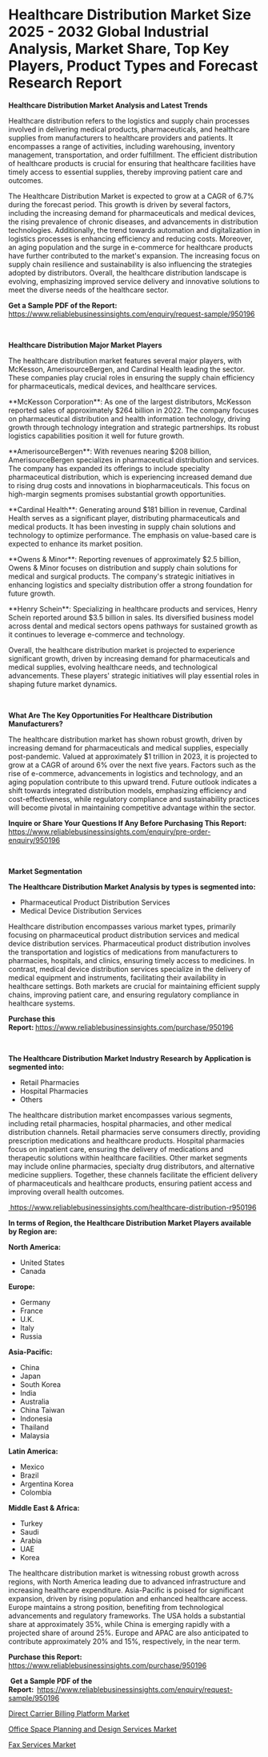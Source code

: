 <p><h1>Healthcare Distribution Market Size 2025 - 2032 Global Industrial Analysis, Market Share, Top Key Players, Product Types and Forecast Research Report</h1></p><p><strong>Healthcare Distribution Market Analysis and Latest Trends</strong></p>
<p><p>Healthcare distribution refers to the logistics and supply chain processes involved in delivering medical products, pharmaceuticals, and healthcare supplies from manufacturers to healthcare providers and patients. It encompasses a range of activities, including warehousing, inventory management, transportation, and order fulfillment. The efficient distribution of healthcare products is crucial for ensuring that healthcare facilities have timely access to essential supplies, thereby improving patient care and outcomes.</p><p>The Healthcare Distribution Market is expected to grow at a CAGR of 6.7% during the forecast period. This growth is driven by several factors, including the increasing demand for pharmaceuticals and medical devices, the rising prevalence of chronic diseases, and advancements in distribution technologies. Additionally, the trend towards automation and digitalization in logistics processes is enhancing efficiency and reducing costs. Moreover, an aging population and the surge in e-commerce for healthcare products have further contributed to the market's expansion. The increasing focus on supply chain resilience and sustainability is also influencing the strategies adopted by distributors. Overall, the healthcare distribution landscape is evolving, emphasizing improved service delivery and innovative solutions to meet the diverse needs of the healthcare sector.</p></p>
<p><strong>Get a Sample PDF of the Report:&nbsp;</strong> <a href="https://www.reliablebusinessinsights.com/enquiry/request-sample/950196?utm_campaign=904&utm_medium=2&utm_source=Github&utm_content=ia&utm_term=05032025&utm_id=healthcare-distribution">https://www.reliablebusinessinsights.com/enquiry/request-sample/950196</a></p>
<p>&nbsp;</p>
<p><strong>Healthcare Distribution Major Market Players</strong></p>
<p><p>The healthcare distribution market features several major players, with McKesson, AmerisourceBergen, and Cardinal Health leading the sector. These companies play crucial roles in ensuring the supply chain efficiency for pharmaceuticals, medical devices, and healthcare services.</p><p>**McKesson Corporation**: As one of the largest distributors, McKesson reported sales of approximately $264 billion in 2022. The company focuses on pharmaceutical distribution and health information technology, driving growth through technology integration and strategic partnerships. Its robust logistics capabilities position it well for future growth.</p><p>**AmerisourceBergen**: With revenues nearing $208 billion, AmerisourceBergen specializes in pharmaceutical distribution and services. The company has expanded its offerings to include specialty pharmaceutical distribution, which is experiencing increased demand due to rising drug costs and innovations in biopharmaceuticals. This focus on high-margin segments promises substantial growth opportunities.</p><p>**Cardinal Health**: Generating around $181 billion in revenue, Cardinal Health serves as a significant player, distributing pharmaceuticals and medical products. It has been investing in supply chain solutions and technology to optimize performance. The emphasis on value-based care is expected to enhance its market position.</p><p>**Owens & Minor**: Reporting revenues of approximately $2.5 billion, Owens & Minor focuses on distribution and supply chain solutions for medical and surgical products. The company's strategic initiatives in enhancing logistics and specialty distribution offer a strong foundation for future growth.</p><p>**Henry Schein**: Specializing in healthcare products and services, Henry Schein reported around $3.5 billion in sales. Its diversified business model across dental and medical sectors opens pathways for sustained growth as it continues to leverage e-commerce and technology.</p><p>Overall, the healthcare distribution market is projected to experience significant growth, driven by increasing demand for pharmaceuticals and medical supplies, evolving healthcare needs, and technological advancements. These players' strategic initiatives will play essential roles in shaping future market dynamics.</p></p>
<p>&nbsp;</p>
<p><strong>What Are The Key Opportunities For Healthcare Distribution Manufacturers?</strong></p>
<p><p>The healthcare distribution market has shown robust growth, driven by increasing demand for pharmaceuticals and medical supplies, especially post-pandemic. Valued at approximately $1 trillion in 2023, it is projected to grow at a CAGR of around 6% over the next five years. Factors such as the rise of e-commerce, advancements in logistics and technology, and an aging population contribute to this upward trend. Future outlook indicates a shift towards integrated distribution models, emphasizing efficiency and cost-effectiveness, while regulatory compliance and sustainability practices will become pivotal in maintaining competitive advantage within the sector.</p></p>
<p><strong>Inquire or Share Your Questions If Any Before Purchasing This Report:</strong> <a href="https://www.reliablebusinessinsights.com/enquiry/pre-order-enquiry/950196?utm_campaign=904&utm_medium=2&utm_source=Github&utm_content=ia&utm_term=05032025&utm_id=healthcare-distribution">https://www.reliablebusinessinsights.com/enquiry/pre-order-enquiry/950196</a></p>
<p>&nbsp;</p>
<p><strong>Market Segmentation</strong></p>
<p><strong>The Healthcare Distribution Market Analysis by types is segmented into:</strong></p>
<p><ul><li>Pharmaceutical Product Distribution Services</li><li>Medical Device Distribution Services</li></ul></p>
<p><p>Healthcare distribution encompasses various market types, primarily focusing on pharmaceutical product distribution services and medical device distribution services. Pharmaceutical product distribution involves the transportation and logistics of medications from manufacturers to pharmacies, hospitals, and clinics, ensuring timely access to medicines. In contrast, medical device distribution services specialize in the delivery of medical equipment and instruments, facilitating their availability in healthcare settings. Both markets are crucial for maintaining efficient supply chains, improving patient care, and ensuring regulatory compliance in healthcare systems.</p></p>
<p><strong>Purchase this Report:&nbsp;</strong><a href="https://www.reliablebusinessinsights.com/purchase/950196?utm_campaign=904&utm_medium=2&utm_source=Github&utm_content=ia&utm_term=05032025&utm_id=healthcare-distribution">https://www.reliablebusinessinsights.com/purchase/950196</a></p>
<p>&nbsp;</p>
<p><strong>The Healthcare Distribution Market Industry Research by Application is segmented into:</strong></p>
<p><ul><li>Retail Pharmacies</li><li>Hospital Pharmacies</li><li>Others</li></ul></p>
<p><p>The healthcare distribution market encompasses various segments, including retail pharmacies, hospital pharmacies, and other medical distribution channels. Retail pharmacies serve consumers directly, providing prescription medications and healthcare products. Hospital pharmacies focus on inpatient care, ensuring the delivery of medications and therapeutic solutions within healthcare facilities. Other market segments may include online pharmacies, specialty drug distributors, and alternative medicine suppliers. Together, these channels facilitate the efficient delivery of pharmaceuticals and healthcare products, ensuring patient access and improving overall health outcomes.</p></p>
<p><a href="https://www.reliablebusinessinsights.com/healthcare-distribution-r950196?utm_campaign=904&utm_medium=2&utm_source=Github&utm_content=ia&utm_term=05032025&utm_id=healthcare-distribution">&nbsp;https://www.reliablebusinessinsights.com/healthcare-distribution-r950196</a></p>
<p><strong>In terms of Region, the Healthcare Distribution Market Players available by Region are:</strong></p>
<p>
    <p> <strong> North America: </strong>
        <ul>
            <li>United States</li>
            <li>Canada</li>
        </ul>
        </p> 
    <p> <strong> Europe: </strong>
        <ul>
            <li>Germany</li>
            <li>France</li>
            <li>U.K.</li>
            <li>Italy</li>
            <li>Russia</li>
        </ul>
        </p> 
    <p> <strong> Asia-Pacific: </strong>
        <ul>
            <li>China</li>
            <li>Japan</li>
            <li>South Korea</li>
            <li>India</li>
            <li>Australia</li>
            <li>China Taiwan</li>
            <li>Indonesia</li>
            <li>Thailand</li>
            <li>Malaysia</li>
        </ul>
        </p> 
    <p> <strong> Latin America: </strong>
        <ul>
            <li>Mexico</li>
            <li>Brazil</li>
            <li>Argentina Korea</li>
            <li>Colombia</li>
        </ul>
        </p> 
    <p> <strong> Middle East & Africa: </strong>
        <ul>
            <li>Turkey</li>
            <li>Saudi</li>
            <li>Arabia</li>
            <li>UAE</li>
            <li>Korea</li>
        </ul>
    </p>
    </p>
<p><p>The healthcare distribution market is witnessing robust growth across regions, with North America leading due to advanced infrastructure and increasing healthcare expenditure. Asia-Pacific is poised for significant expansion, driven by rising population and enhanced healthcare access. Europe maintains a strong position, benefiting from technological advancements and regulatory frameworks. The USA holds a substantial share at approximately 35%, while China is emerging rapidly with a projected share of around 25%. Europe and APAC are also anticipated to contribute approximately 20% and 15%, respectively, in the near term.</p></p>
<p><strong>Purchase this Report: </strong><a href="https://www.reliablebusinessinsights.com/purchase/950196?utm_campaign=904&utm_medium=2&utm_source=Github&utm_content=ia&utm_term=05032025&utm_id=healthcare-distribution">https://www.reliablebusinessinsights.com/purchase/950196</a></p>
<p>&nbsp;<strong>Get a Sample PDF of the Report:&nbsp;&nbsp;</strong><a href="https://www.reliablebusinessinsights.com/enquiry/request-sample/950196?utm_campaign=904&utm_medium=2&utm_source=Github&utm_content=ia&utm_term=05032025&utm_id=healthcare-distribution">https://www.reliablebusinessinsights.com/enquiry/request-sample/950196</a></p>
<p><strong></strong></p>
<p><p><a href="https://github.com/aarajlyre/Market-Research-Report-List-1/blob/main/direct-carrier-billing-platform-market.md?utm_campaign=904&utm_medium=2&utm_source=Github&utm_content=ia&utm_term=05032025&utm_id=healthcare-distribution">Direct Carrier Billing Platform Market</a></p><p><a href="https://github.com/raaschadonle/Market-Research-Report-List-1/blob/main/office-space-planning-and-design-services-market.md?utm_campaign=904&utm_medium=2&utm_source=Github&utm_content=ia&utm_term=05032025&utm_id=healthcare-distribution">Office Space Planning and Design Services Market</a></p><p><a href="https://github.com/palenjeppecd/Market-Research-Report-List-1/blob/main/fax-services-market.md?utm_campaign=904&utm_medium=2&utm_source=Github&utm_content=ia&utm_term=05032025&utm_id=healthcare-distribution">Fax Services Market</a></p></p>